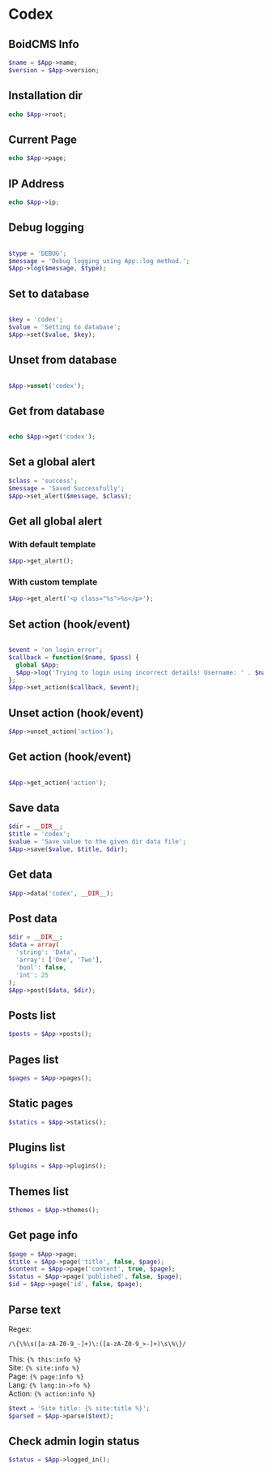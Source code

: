 # Codex

## BoidCMS Info

```php
$name = $App->name;
$version = $App->version;
```

## Installation dir

```php
echo $App->root;
```

## Current Page

```php
echo $App->page;
```

## IP Address

```php
echo $App->ip;
```

## Debug logging

```php

$type = 'DEBUG';
$message = 'Debug logging using App::log method.';
$App->log($message, $type);

```

## Set to database

```php

$key = 'codex';
$value = 'Setting to database';
$App->set($value, $key);

```

## Unset from database

```php

$App->unset('codex');

```

## Get from database

```php

echo $App->get('codex');

```

## Set a global alert

```php
$class = 'success';
$message = 'Saved Successfully';
$App->set_alert($message, $class);

```

## Get all global alert

### With default template
```php
$App->get_alert();
```

### With custom template

```php
$App->get_alert('<p class="%s">%s</p>');
```

## Set action (hook/event)

```php

$event = 'on_login_error';
$callback = function($name, $pass) {
  global $App;
  $App->log('Trying to login using incorrect details! Username: ' . $name . ', Password: ' . $pass, 'debug');
};
$App->set_action($callback, $event);

``` 

## Unset action (hook/event)

```php
$App->unset_action('action');
```

## Get action (hook/event)

```php

$App->get_action('action');

```


## Save data

```php
$dir = __DIR__;
$title = 'codex';
$value = 'Save value to the given dir data file';
$App->save($value, $title, $dir);
```

## Get data

```php
$App->data('codex', __DIR__);
```

## Post data

```php
$dir = __DIR__;
$data = array(
  'string': 'Data',
  'array': ['One', 'Two'],
  'bool': false,
  'int': 25
);
$App->post($data, $dir);
```

## Posts list

```php
$posts = $App->posts();
```

## Pages list

```php
$pages = $App->pages();
```

## Static pages

```php
$statics = $App->statics();
```

## Plugins list

```php
$plugins = $App->plugins();
```

## Themes list

```php
$themes = $App->themes();
```

## Get page info

```php
$page = $App->page;
$title = $App->page('title', false, $page);
$content = $App->page('content', true, $page);
$status = $App->page('published', false, $page);
$id = $App->page('id', false, $page);
```

## Parse text    
Regex: 
```regex
/\{\%\s([a-zA-Z0-9_-]+)\:([a-zA-Z0-9_>-]+)\s\%\}/
```

This: `{% this:info %}`     
Site: `{% site:info %}`     
Page: `{% page:info %}`     
Lang: `{% lang:in->fo %}`     
Action: `{% action:info %}`     

```php
$text = 'Site title: {% site:title %}';
$parsed = $App->parse($text);
```

## Check admin login status

```php
$status = $App->logged_in();
```


